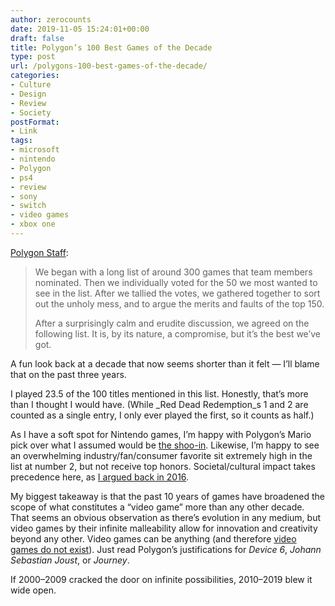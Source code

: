 ```yaml
---
author: zerocounts
date: 2019-11-05 15:24:01+00:00
draft: false
title: Polygon’s 100 Best Games of the Decade
type: post
url: /polygons-100-best-games-of-the-decade/
categories:
- Culture
- Design
- Review
- Society
postFormat:
- Link
tags:
- microsoft
- nintendo
- Polygon
- ps4
- review
- sony
- switch
- video games
- xbox one
---
```


[Polygon Staff](https://www.polygon.com/features/2019/11/4/20944265/best-games-2019-2010-ps4-switch-xbox-pc-100-51):



<blockquote>We began with a long list of around 300 games that team members nominated. Then we individually voted for the 50 we most wanted to see in the list. After we tallied the votes, we gathered together to sort out the unholy mess, and to argue the merits and faults of the top 150.

After a surprisingly calm and erudite discussion, we agreed on the following list. It is, by its nature, a compromise, but it’s the best we’ve got.</blockquote>



A fun look back at a decade that now seems shorter than it felt — I’ll blame that on the past three years.

I played 23.5 of the 100 titles mentioned in this list. Honestly, that’s more than I thought I would have. (While _Red Dead Redemption_s 1 and 2 are counted as a single entry, I only ever played the first, so it counts as half.)

As I have a soft spot for Nintendo games, I’m happy with Polygon’s Mario pick over what I assumed would be [the shoo-in](https://www.zerocounts.net/super-mario-odyssey-a-review/). Likewise, I’m happy to see an overwhelming industry/fan/consumer favorite sit extremely high in the list at number 2, but not receive top honors. Societal/cultural impact takes precedence here, as [I argued back in 2016](https://www.zerocounts.net/pokemon-goty/).

My biggest takeaway is that the past 10 years of games have broadened the scope of what constitutes a “video game” more than any other decade. That seems an obvious observation as there’s evolution in any medium, but video games by their infinite malleability allow for innovation and creativity beyond any other. Video games can be anything (and therefore [video games do not exist](https://www.zerocounts.net/video-games-do-not-exist/)). Just read Polygon’s justifications for _Device 6_, _Johann Sebastian Joust_, or _Journey_.

If 2000–2009 cracked the door on infinite possibilities, 2010–2019 blew it wide open.

